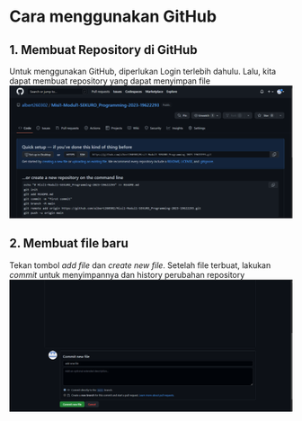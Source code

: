 # Cara menggunakan GitHub
## 1. Membuat Repository di GitHub
Untuk menggunakan GitHub, diperlukan Login terlebih dahulu.
Lalu, kita dapat membuat repository yang dapat menyimpan file   
![Creating_Repo](ss1.png)  
## 2. Membuat file baru  
Tekan tombol *add file* dan *create new file*. Setelah file terbuat, lakukan *commit* untuk menyimpannya dan history perubahan repository
![add_new_file](ss9.png)
